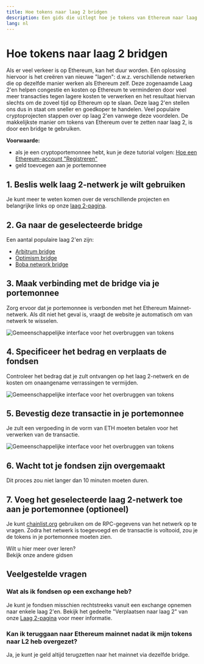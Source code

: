 ```yaml
---
title: Hoe tokens naar laag 2 bridgen
description: Een gids die uitlegt hoe je tokens van Ethereum naar laag 2 kunt overzetten met behulp van een bridge.
lang: nl
---
```


# Hoe tokens naar laag 2 bridgen

Als er veel verkeer is op Ethereum, kan het duur worden. Eén oplossing hiervoor is het creëren van nieuwe "lagen": d.w.z. verschillende netwerken die op dezelfde manier werken als Ethereum zelf. Deze zogenaamde Laag 2'en helpen congestie en kosten op Ethereum te verminderen door veel meer transacties tegen lagere kosten te verwerken en het resultaat hiervan slechts om de zoveel tijd op Ethereum op te slaan. Deze laag 2'en stellen ons dus in staat om sneller en goedkoper te handelen. Veel populaire cryptoprojecten stappen over op laag 2'en vanwege deze voordelen. De makkelijkste manier om tokens van Ethereum over te zetten naar laag 2, is door een bridge te gebruiken.

**Voorwaarde:**

- als je een cryptoportemonnee hebt, kun je deze tutorial volgen: [Hoe een Ethereum-account "Registreren"](/guides/how-to-create-an-ethereum-account/)
- geld toevoegen aan je portemonnee

## 1. Beslis welk laag 2-netwerk je wilt gebruiken

Je kunt meer te weten komen over de verschillende projecten en belangrijke links op onze [laag 2-pagina](/layer-2/).

## 2. Ga naar de geselecteerde bridge

Een aantal populaire laag 2'en zijn:

- [Arbitrum bridge](https://bridge.arbitrum.io/?l2ChainId=42161)
- [Optimism bridge](https://app.optimism.io/bridge/deposit)
- [Boba network bridge](https://gateway.boba.network/)

## 3. Maak verbinding met de bridge via je portemonnee

Zorg ervoor dat je portemonnee is verbonden met het Ethereum Mainnet-netwerk. Als dit niet het geval is, vraagt de website je automatisch om van netwerk te wisselen.

![Gemeenschappelijke interface voor het overbruggen van tokens](./bridge1.png)

## 4. Specificeer het bedrag en verplaats de fondsen

Controleer het bedrag dat je zult ontvangen op het laag 2-netwerk en de kosten om onaangename verrassingen te vermijden.

![Gemeenschappelijke interface voor het overbruggen van tokens](./bridge2.png)

## 5. Bevestig deze transactie in je portemonnee

Je zult een vergoeding in de vorm van ETH moeten betalen voor het verwerken van de transactie.

![Gemeenschappelijke interface voor het overbruggen van tokens](./bridge3.png)

## 6. Wacht tot je fondsen zijn overgemaakt

Dit proces zou niet langer dan 10 minuten moeten duren.

## 7. Voeg het geselecteerde laag 2-netwerk toe aan je portemonnee (optioneel)

Je kunt [chainlist.org](http://chainlist.org) gebruiken om de RPC-gegevens van het netwerk op te vragen. Zodra het netwerk is toegevoegd en de transactie is voltooid, zou je de tokens in je portemonnee moeten zien.
<br />

<Alert variant="update">
<Emoji text=":eyes:" className="text-4xl"/>
<AlertContent className="justify-between flex-row items-center">
  <div>Wilt u hier meer over leren?</div>
  <ButtonLink href="/guides/">
    Bekijk onze andere gidsen
  </ButtonLink>
</AlertContent>
</Alert>

## Veelgestelde vragen

### Wat als ik fondsen op een exchange heb?

Je kunt je fondsen misschien rechtstreeks vanuit een exchange opnemen naar enkele laag 2'en. Bekijk het gedeelte "Verplaatsen naar laag 2" van onze [Laag 2-pagina](/layer-2/) voor meer informatie.

### Kan ik teruggaan naar Ethereum mainnet nadat ik mijn tokens naar L2 heb overgezet?

Ja, je kunt je geld altijd terugzetten naar het mainnet via dezelfde bridge.
